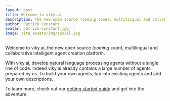 ```yaml
---
layout: post
title: Welcome to viky.ai
description: The new open source (coming soon), multilingual and collaborative intelligent agent creation platform.
author: Patrick Constant
avatar: patrick-constant.jpg
image: site_assets/img/social.jpg
---
```


Welcome to viky.ai, the new open source _(coming soon)_, multilingual and collaborative intelligent agent creation platform.

<!--keep reading-->

With viky.ai, develop natural language processing agents without a single line of code. Indeed viky.ai already contains a large number of agents prepared by us. To build your own agents, tap into existing agents and add your own descriptions.

To learn more, check out our [getting started guide](/doc/guides/getting-started/) and get into the adventure.
